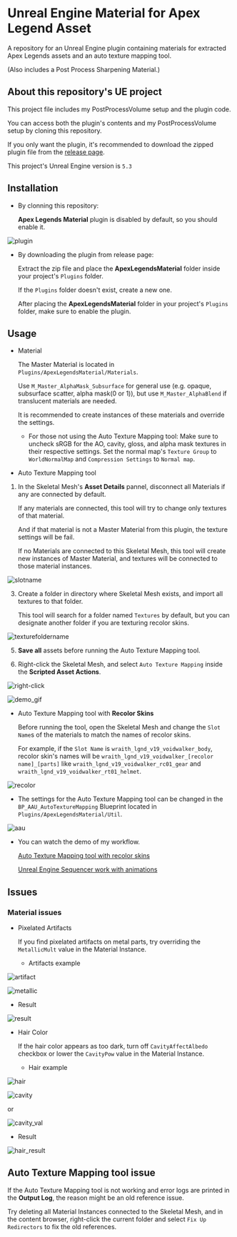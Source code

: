 # Unreal Engine Material for Apex Legend Asset

A repository for an Unreal Engine plugin containing materials for extracted Apex Legends assets and an auto texture mapping tool.

(Also includes a Post Process Sharpening Material.)

## About this repository's UE project

This project file includes my PostProcessVolume setup and the plugin code.

You can access both the plugin's contents and my PostProcessVolume setup by cloning this repository.

If you only want the plugin, it's recommended to download the zipped plugin file from the [release page](https://github.com/Mstone8370/UE-Material-for-ApexLegends-Asset/releases).

This project's Unreal Engine version is ```5.3```

## Installation

* By clonning this repository:

  **Apex Legends Material** plugin is disabled by default, so you should enable it.

![plugin](https://github.com/Mstone8370/UE-Material-for-ApexLegends-Asset/assets/43489974/6ad1df8a-db95-47dd-9fcb-291e45837f59)

* By downloading the plugin from release page:

  Extract the zip file and place the **ApexLegendsMaterial** folder inside your project's ```Plugins``` folder.

  If the ```Plugins``` folder doesn't exist, create a new one.

  After placing the **ApexLegendsMaterial** folder in your project's ```Plugins``` folder, make sure to enable the plugin.

## Usage

* Material

  The Master Material is located in ```Plugins/ApexLegendsMaterial/Materials```.

  Use ```M_Master_AlphaMask_Subsurface``` for general use (e.g. opaque, subsurface scatter, alpha mask(0 or 1)), but use ```M_Master_AlphaBlend``` if translucent materials are needed.

  It is recommended to create instances of these materials and override the settings.

  - For those not using the Auto Texture Mapping tool: Make sure to uncheck sRGB for the AO, cavity, gloss, and alpha mask textures in their respective settings. Set the normal map's ```Texture Group``` to ```WorldNormalMap``` and ```Compression Settings``` to ```Normal map```.

* Auto Texture Mapping tool

1. In the Skeletal Mesh's **Asset Details** pannel, disconnect all Materials if any are connected by default.

   If any materials are connected, this tool will try to change only textures of that material.

   And if that material is not a Master Material from this plugin, the texture settings will be fail.

   If no Materials are connected to this Skeletal Mesh, this tool will create new instances of Master Material, and textures will be connected to those material instances.

![slotname](https://github.com/Mstone8370/UE-Material-for-ApexLegends-Asset/assets/43489974/e26d26cc-2c46-4575-8382-9e0c07ed1aa3)

3. Create a folder in directory where Skeletal Mesh exists, and import all textures to that folder.

   This tool will search for a folder named ```Textures``` by default, but you can designate another folder if you are texturing recolor skins.

![texturefoldername](https://github.com/Mstone8370/UE-Material-for-ApexLegends-Asset/assets/43489974/d52d34d1-3d51-4cb2-9445-a9e3b1aa81b5)

5. **Save all** assets before running the Auto Texture Mapping tool.

6. Right-click the Skeletal Mesh, and select ```Auto Texture Mapping``` inside the **Scripted Asset Actions**.

![right-click](https://github.com/Mstone8370/UE-Material-for-ApexLegends-Asset/assets/43489974/23e92291-fe78-489c-83ee-39d6d0e8d021)

![demo_gif](https://github.com/Mstone8370/UE-Material-for-ApexLegends-Asset/assets/43489974/c9824a30-231f-4f86-96c0-5ad237994dca)

* Auto Texture Mapping tool with **Recolor Skins**

  Before running the tool, open the Skeletal Mesh and change the ```Slot Name```s of the materials to match the names of recolor skins.

  For example, if the ```Slot Name``` is ```wraith_lgnd_v19_voidwalker_body```, recolor skin's names will be ```wraith_lgnd_v19_voidwalker_[recolor name]_[parts]``` like ```wraith_lgnd_v19_voidwalker_rc01_gear``` and ```wraith_lgnd_v19_voidwalker_rt01_helmet```.

![recolor](https://github.com/Mstone8370/UE-Material-for-ApexLegends-Asset/assets/43489974/96de7184-26bd-40c5-8daa-a06da53c5595)

* The settings for the Auto Texture Mapping tool can be changed in the ```BP_AAU_AutoTextureMapping``` Blueprint located in ```Plugins/ApexLegendsMaterial/Util```.

![aau](https://github.com/Mstone8370/UE-Material-for-ApexLegends-Asset/assets/43489974/185bb79f-d32a-4dc5-a603-66cad21ff20e)

* You can watch the demo of my workflow.

  [Auto Texture Mapping tool with recolor skins](https://youtu.be/RVcoh0FYdR4)

  [Unreal Engine Sequencer work with animations](https://youtu.be/UpkA9dgYGuA)

## Issues

### Material issues

* Pixelated Artifacts

  If you find pixelated artifacts on metal parts, try overriding the ```MetallicMult``` value in the Material Instance.

  - Artifacts example

![artifact](https://github.com/Mstone8370/UE-Material-for-ApexLegends-Asset/assets/43489974/bdb4fe40-12da-4eab-b211-9a0b30bd170c)

![metallic](https://github.com/Mstone8370/UE-Material-for-ApexLegends-Asset/assets/43489974/097a5392-b7bb-42b7-9bcb-5b0ba80d1390)

  - Result

![result](https://github.com/Mstone8370/UE-Material-for-ApexLegends-Asset/assets/43489974/686efd6a-6c8f-45e9-afa9-0b88fc96555a)

* Hair Color

  If the hair color appears as too dark, turn off ```CavityAffectAlbedo``` checkbox or lower the ```CavityPow``` value in the Material Instance.

  - Hair example

![hair](https://github.com/Mstone8370/UE-Material-for-ApexLegends-Asset/assets/43489974/cd517e67-cc77-47ca-a74b-f7a98e83a6e1)

![cavity](https://github.com/Mstone8370/UE-Material-for-ApexLegends-Asset/assets/43489974/cb2b18f5-74a9-4ec8-b833-97b3b2865d42)

  or

![cavity_val](https://github.com/Mstone8370/UE-Material-for-ApexLegends-Asset/assets/43489974/bcae8eeb-f033-4854-a12d-2dab2dfd12c2)

  - Result

![hair_result](https://github.com/Mstone8370/UE-Material-for-ApexLegends-Asset/assets/43489974/9f5a5f6f-4d75-41da-b121-780601ec09b2)

## Auto Texture Mapping tool issue

  If the Auto Texture Mapping tool is not working and error logs are printed in the **Output Log**, the reason might be an old reference issue.

  Try deleting all Material Instances connected to the Skeletal Mesh, and in the content browser, right-click the current folder and select ```Fix Up Redirectors``` to fix the old references.
  
